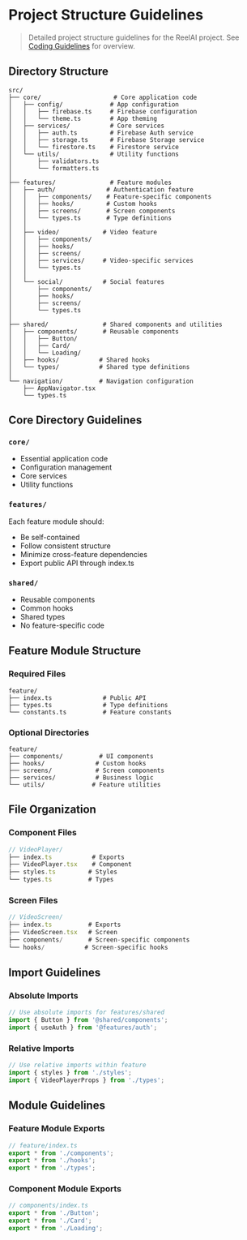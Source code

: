 # Project Structure Guidelines

> Detailed project structure guidelines for the ReelAI project. See [Coding Guidelines](../coding.md) for overview.

## Directory Structure
```
src/
├── core/                    # Core application code
│   ├── config/             # App configuration
│   │   ├── firebase.ts     # Firebase configuration
│   │   └── theme.ts        # App theming
│   ├── services/           # Core services
│   │   ├── auth.ts         # Firebase Auth service
│   │   ├── storage.ts      # Firebase Storage service
│   │   └── firestore.ts    # Firestore service
│   └── utils/              # Utility functions
│       ├── validators.ts
│       └── formatters.ts
│
├── features/               # Feature modules
│   ├── auth/              # Authentication feature
│   │   ├── components/    # Feature-specific components
│   │   ├── hooks/         # Custom hooks
│   │   ├── screens/       # Screen components
│   │   └── types.ts       # Type definitions
│   │
│   ├── video/            # Video feature
│   │   ├── components/   
│   │   ├── hooks/       
│   │   ├── screens/     
│   │   ├── services/     # Video-specific services
│   │   └── types.ts
│   │
│   └── social/           # Social features
│       ├── components/
│       ├── hooks/
│       ├── screens/
│       └── types.ts
│
├── shared/               # Shared components and utilities
│   ├── components/       # Reusable components
│   │   ├── Button/
│   │   ├── Card/
│   │   └── Loading/
│   ├── hooks/           # Shared hooks
│   └── types/           # Shared type definitions
│
└── navigation/          # Navigation configuration
    ├── AppNavigator.tsx
    └── types.ts
```

## Core Directory Guidelines

### `core/`
- Essential application code
- Configuration management
- Core services
- Utility functions

### `features/`
Each feature module should:
- Be self-contained
- Follow consistent structure
- Minimize cross-feature dependencies
- Export public API through index.ts

### `shared/`
- Reusable components
- Common hooks
- Shared types
- No feature-specific code

## Feature Module Structure

### Required Files
```
feature/
├── index.ts              # Public API
├── types.ts              # Type definitions
└── constants.ts          # Feature constants
```

### Optional Directories
```
feature/
├── components/          # UI components
├── hooks/              # Custom hooks
├── screens/            # Screen components
├── services/           # Business logic
└── utils/             # Feature utilities
```

## File Organization

### Component Files
```typescript
// VideoPlayer/
├── index.ts           # Exports
├── VideoPlayer.tsx    # Component
├── styles.ts         # Styles
└── types.ts          # Types
```

### Screen Files
```typescript
// VideoScreen/
├── index.ts          # Exports
├── VideoScreen.tsx   # Screen
├── components/       # Screen-specific components
└── hooks/           # Screen-specific hooks
```

## Import Guidelines

### Absolute Imports
```typescript
// Use absolute imports for features/shared
import { Button } from '@shared/components';
import { useAuth } from '@features/auth';
```

### Relative Imports
```typescript
// Use relative imports within feature
import { styles } from './styles';
import { VideoPlayerProps } from './types';
```

## Module Guidelines

### Feature Module Exports
```typescript
// feature/index.ts
export * from './components';
export * from './hooks';
export * from './types';
```

### Component Module Exports
```typescript
// components/index.ts
export * from './Button';
export * from './Card';
export * from './Loading';
``` 